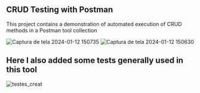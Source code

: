 ## CRUD Testing with Postman ##


This project contains a demonstration of automated execution of CRUD methods in a Postman tool collection 

![Captura de tela 2024-01-12 150735](https://github.com/EduardoQA/postman-api-testing/assets/155772308/91c04e44-f6c7-4747-841c-a74a3a61f7ab)
![Captura de tela 2024-01-12 150630](https://github.com/EduardoQA/postman-api-testing/assets/155772308/5499d522-dd5d-470d-a750-7469be5fc13a)

## Here I also added some tests generally used in this tool ##
![testes_creat](https://github.com/EduardoQA/postman-api-testing/assets/155772308/24f81b89-0be9-408a-a46e-4b5fc259e77c)

